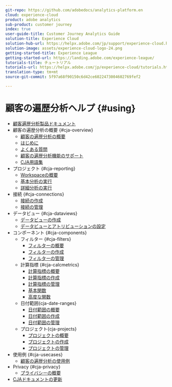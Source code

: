 ```yaml
---
git-repo: https://github.com/adobedocs/analytics-platform.en
cloud: experience-cloud
product: adobe analytics
sub-product: customer journey
index: true
user-guide-title: Customer Journey Analytics Guide
solution-title: Experience Cloud
solution-hub-url: https://helpx.adobe.com/jp/support/experience-cloud.html
solution-image: assets/experience-cloud-logo-24.png
getting-started-title: Experience League
getting-started-url: https://landing.adobe.com/experience-league/
tutorials-title: チュートリアル
tutorials-url: https://helpx.adobe.com/jp/experience-cloud/tutorials.html
translation-type: tm+mt
source-git-commit: 5f97a68f90150c6d42ce6022473004602769fef2

---
```



# 顧客の遍歴分析ヘルプ {#using}

+ [顧客遍歴分析製品ドキュメント](getting-started/cja-landing.md)
+ 顧客の遍歴分析の概要 {#cja-overview}
   + [顧客の遍歴分析の概要](getting-started/cja-overview.md)
   + [はじめに](getting-started/cja-getting-started.md)
   + [よくある質問](getting-started/cja-faq.md)
   + [顧客の遍歴分析機能のサポート](getting-started/cja-aa.md)
   + [CJA用語集](getting-started/cja-glossary.md)
+ プロジェクト {#cja-reporting}
   + [Workspaceの概要](projects/workspace-basics.md)
   + [基本分析の実行](projects/perform-basic-analysis.md)
   + [詳細分析の実行](projects/perform-adv-analysis.md)
+ 接続 {#cja-connections}
   + [接続の作成](connections/create-connection.md)
   + [接続の管理](connections/manage-connection.md)
+ データビュー {#cja-dataviews}
   + [データビューの作成](data-views/create-dataview.md)
   + [データビューとアトリビューションの設定](data-views/configure-dataviews.md)
+ コンポーネント {#cja-components}
   + フィルター {#cja-filters}
      + [フィルターの概要](components/filters/filters-overview.md)
      + [フィルターの作成](components/filters/create-filters.md)
      + [フィルターの管理](components/filters/manage-filters.md)
   + 計算指標 {#cja-calcmetrics}
      + [計算指標の概要](components/calc-metrics/calc-metr-overview.md)
      + [計算指標の作成](components/calc-metrics/create.md)
      + [計算指標の管理](components/calc-metrics/manage.md)
      + [基本関数](components/calc-metrics/cm-functions.md)
      + [高度な関数](components/calc-metrics/cm-adv-functions.md)
   + 日付範囲{cja-date-ranges}
      + [日付範囲の概要](components/date-ranges/overview.md)
      + [日付範囲の作成](components/date-ranges/create.md)
      + [日付範囲の管理](components/date-ranges/manage.md)
   + プロジェクト{cja-projects}
      + [プロジェクトの概要](components/projects/overview.md)
      + [プロジェクトの作成](components/projects/create.md)
      + [プロジェクトの管理](components/projects/manage.md)
+ 使用例 {#cja-usecases}
   + [顧客の遍歴分析の使用例](use-cases/cja-usecases.md)
+ Privacy {#cja-privacy}
   + [プライバシーの概要](privacy/privacy-overview.md)
+ [CJAドキュメントの更新](doc-changes.md)
